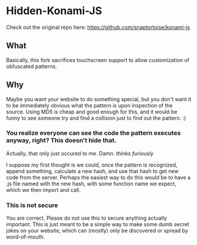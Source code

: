 Hidden-Konami-JS
=========

Check out the original repo here: https://github.com/snaptortoise/konami-js

## What
Basically, this fork sacrifices touchscreen support to allow customization of obfuscated patterns.

## Why
Maybe you want your website to do something special, but you don't want it to be immediately obvious what the pattern is upon inspection of the source. Using MD5 is cheap and good enough for this, and it would be funny to see someone try and find a collision just to find out the pattern. :)

### You realize everyone can see the code the pattern executes anyway, right? This doesn't hide that.
Actually, that only just occured to me.  Damn.  *thinks furiously*

I suppose my first thought is we could, once the pattern is recognized, append something, calculate a new hash, and use that hash to get new code from the server.  Perhaps the easiest way to do this would be to have a .js file named with the new hash, with some function name we expect, which we then import and call.

### This is not secure
You are correct.  Please do not use this to secure anything actually important.  This is just meant to be a simple way to make some dumb secret jokes on your website, which can (mostly) only be discovered or spread by word-of-mouth.

